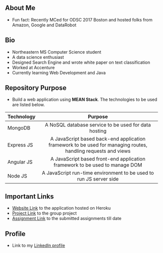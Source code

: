 ## About Me
   * Fun fact: Recently MCed for ODSC 2017 Boston and hosted folks from Amazon, Google and DataRobot   

## Bio
   * Northeastern MS Computer Science student
   * A data science enthusiast
   * Designed Search Engine and wrote white paper on text classification
   * Worked at Accenture
   * Currently learning Web Development and Java   
   
## Repository Purpose
   * Build a web application using **MEAN Stack**. The technologies to be used are listed below. 
   
   | Technology | Purpose|
   |----------- |:------:|
   | MongoDB    | A NoSQL database service to be used for data hosting  |
   | Express JS | A JavaScript based back-end application framework to be used for managing routes, handling requests and views |
   | Angular JS | A JavaScript based front-end application framework to be used to manage DOM |
   | Node JS    | A JavaScript run-time environment to be used to run JS server side |
   
## Important Links
   * [Website Link](https://singh-saurabh-webdev.herokuapp.com/ "Homepage Heroku") to the application hosted on Heroku
   * [Project Link](https://github.com/saurabhsingh13no/singh-saurabh-webdev "Self pointing link") to the group project
   * [Assignment Link](https://github.com/saurabhsingh13no/singh-saurabh-webdev "Self pointing link") to the submitted assignments till date

## Profile
   * Link to my [LinkedIn profile](https://www.linkedin.com/in/saurabhsingh13nov "Homepage LinkedIn")
   
   
